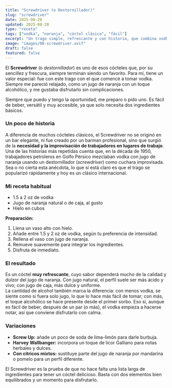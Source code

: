 ```yaml
---
title: "Screwdriver (o Destornillador)"
slug: "screwdriver"
date: 2025-08-20
updated: 2025-08-20
type: "receta"
tags: ["vodka", "naranja", "cóctel clásico", "fácil"]
excerpt: "Un trago simple, refrescante y con historia, que combina vodka y jugo de naranja para un resultado equilibrado y fácil de disfrutar."
image: "images/08-screwdriver.avif"
draft: false
featured: false
---
```


El **Screwdriver** (o *destornillador*) es uno de esos cócteles que, por su sencillez y frescura, siempre terminan siendo un favorito. Para mí, tiene un valor especial: fue con este trago con el que comencé a tomar vodka. Siempre me pareció relajado, como un jugo de naranja con un toque alcohólico, y me gustaba disfrutarlo sin complicaciones.

Siempre que puedo y tengo la oportunidad, me preparo o pido uno. Es fácil de beber, versátil y muy accesible, ya que solo necesita dos ingredientes básicos.

### Un poco de historia

A diferencia de muchos cócteles clásicos, el Screwdriver no se originó en un bar elegante, ni fue creado por un barman profesional, sino que surgió de la **necesidad y la improvisación de trabajadores en lugares de trabajo**.  
Una de las historias más repetidas cuenta que, en la década de 1950, trabajadores petroleros en Golfo Pérsico mezclaban vodka con jugo de naranja usando un destornillador (*screwdriver*) como cuchara improvisada.  
Sea o no cierta esta anécdota, lo que sí está claro es que el trago se popularizó rápidamente y hoy es un clásico internacional.

### Mi receta habitual

- 1.5 a 2 oz de vodka  
- Jugo de naranja natural o de caja, al gusto  
- Hielo en cubos

**Preparación:**

1. Llena un vaso alto con hielo.
2. Añade entre 1.5 y 2 oz de vodka, según tu preferencia de intensidad.
3. Rellena el vaso con jugo de naranja.
4. Remueve suavemente para integrar los ingredientes.
5. Disfruta de inmediato.

### El resultado

Es un cóctel **muy refrescante**, cuyo sabor dependerá mucho de la calidad y dulzor del jugo de naranja. Con jugo natural, el perfil suele ser más ácido y vivo; con jugo de caja, más dulce y uniforme.  
La cantidad de alcohol también marca la diferencia: con menos vodka, se siente como si fuera solo jugo, lo que lo hace más fácil de tomar; con más, el toque alcohólico se hace presente desde el primer sorbo. Eso sí, aunque es fácil de beber, después de un par (o más), el vodka empieza a hacerse notar, así que conviene disfrutarlo con calma.

### Variaciones

- **Screw Up:** añade un poco de soda de lima-limón para darle burbuja.  
- **Harvey Wallbanger:** incorpora un toque de licor Galliano para notas herbales y dulces.  
- **Con cítricos mixtos:** sustituye parte del jugo de naranja por mandarina o pomelo para un perfil diferente.

El Screwdriver es la prueba de que no hace falta una lista larga de ingredientes para tener un cóctel delicioso. Basta con dos elementos bien equilibrados y un momento para disfrutarlo.
